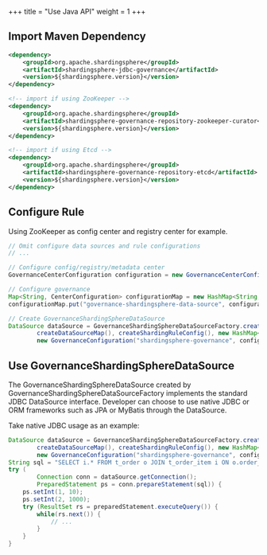 +++
title = "Use Java API"
weight = 1
+++

## Import Maven Dependency

```xml
<dependency>
    <groupId>org.apache.shardingsphere</groupId>
    <artifactId>shardingsphere-jdbc-governance</artifactId>
    <version>${shardingsphere.version}</version>
</dependency>

<!-- import if using ZooKeeper -->
<dependency>
    <groupId>org.apache.shardingsphere</groupId>
    <artifactId>shardingsphere-governance-repository-zookeeper-curator</artifactId>
    <version>${shardingsphere.version}</version>
</dependency>

<!-- import if using Etcd -->
<dependency>
    <groupId>org.apache.shardingsphere</groupId>
    <artifactId>shardingsphere-governance-repository-etcd</artifactId>
    <version>${shardingsphere.version}</version>
</dependency>
```

## Configure Rule

Using ZooKeeper as config center and registry center for example.

```java
// Omit configure data sources and rule configurations
// ...

// Configure config/registry/metadata center
GovernanceCenterConfiguration configuration = new GovernanceCenterConfiguration("Zookeeper", "localhost:2181", new Properties());

// Configure governance
Map<String, CenterConfiguration> configurationMap = new HashMap<String, CenterConfiguration>();
configurationMap.put("governance-shardingsphere-data-source", configuration);

// Create GovernanceShardingSphereDataSource
DataSource dataSource = GovernanceShardingSphereDataSourceFactory.createDataSource(
        createDataSourceMap(), createShardingRuleConfig(), new HashMap<String, Object>(), new Properties(),
        new GovernanceConfiguration("shardingsphere-governance", configurationMap, true));
```

## Use GovernanceShardingSphereDataSource

The GovernanceShardingSphereDataSource created by GovernanceShardingSphereDataSourceFactory implements the standard JDBC DataSource interface.
Developer can choose to use native JDBC or ORM frameworks such as JPA or MyBatis through the DataSource.

Take native JDBC usage as an example:

```java
DataSource dataSource = GovernanceShardingSphereDataSourceFactory.createDataSource(
        createDataSourceMap(), createShardingRuleConfig(), new HashMap<String, Object>(), new Properties(), 
        new GovernanceConfiguration("shardingsphere-governance", configurationMap, true));
String sql = "SELECT i.* FROM t_order o JOIN t_order_item i ON o.order_id=i.order_id WHERE o.user_id=? AND o.order_id=?";
try (
        Connection conn = dataSource.getConnection();
        PreparedStatement ps = conn.prepareStatement(sql)) {
    ps.setInt(1, 10);
    ps.setInt(2, 1000);
    try (ResultSet rs = preparedStatement.executeQuery()) {
        while(rs.next()) {
            // ...
        }
    }
}
```

